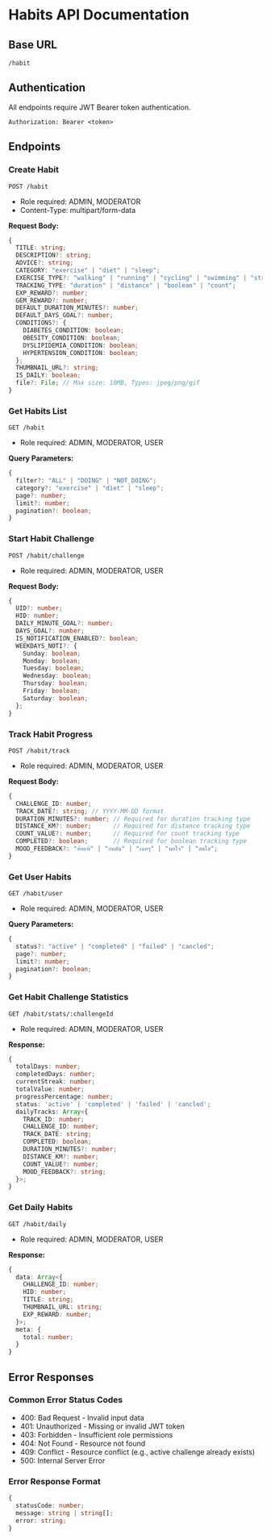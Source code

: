 # Habits API Documentation

## Base URL

`/habit`

## Authentication

All endpoints require JWT Bearer token authentication.

```
Authorization: Bearer <token>
```

## Endpoints

### Create Habit

`POST /habit`

- Role required: ADMIN, MODERATOR
- Content-Type: multipart/form-data

**Request Body:**

```typescript
{
  TITLE: string;
  DESCRIPTION?: string;
  ADVICE?: string;
  CATEGORY: "exercise" | "diet" | "sleep";
  EXERCISE_TYPE?: "walking" | "running" | "cycling" | "swimming" | "strength" | "hiit" | "yoga" | "other";
  TRACKING_TYPE: "duration" | "distance" | "boolean" | "count";
  EXP_REWARD?: number;
  GEM_REWARD?: number;
  DEFAULT_DURATION_MINUTES?: number;
  DEFAULT_DAYS_GOAL?: number;
  CONDITIONS?: {
    DIABETES_CONDITION: boolean;
    OBESITY_CONDITION: boolean;
    DYSLIPIDEMIA_CONDITION: boolean;
    HYPERTENSION_CONDITION: boolean;
  };
  THUMBNAIL_URL?: string;
  IS_DAILY: boolean;
  file?: File; // Max size: 10MB, Types: jpeg/png/gif
}
```

### Get Habits List

`GET /habit`

- Role required: ADMIN, MODERATOR, USER

**Query Parameters:**

```typescript
{
  filter?: "ALL" | "DOING" | "NOT_DOING";
  category?: "exercise" | "diet" | "sleep";
  page?: number;
  limit?: number;
  pagination?: boolean;
}
```

### Start Habit Challenge

`POST /habit/challenge`

- Role required: ADMIN, MODERATOR, USER

**Request Body:**

```typescript
{
  UID?: number;
  HID: number;
  DAILY_MINUTE_GOAL?: number;
  DAYS_GOAL?: number;
  IS_NOTIFICATION_ENABLED?: boolean;
  WEEKDAYS_NOTI?: {
    Sunday: boolean;
    Monday: boolean;
    Tuesday: boolean;
    Wednesday: boolean;
    Thursday: boolean;
    Friday: boolean;
    Saturday: boolean;
  };
}
```

### Track Habit Progress

`POST /habit/track`

- Role required: ADMIN, MODERATOR, USER

**Request Body:**

```typescript
{
  CHALLENGE_ID: number;
  TRACK_DATE?: string; // YYYY-MM-DD format
  DURATION_MINUTES?: number; // Required for duration tracking type
  DISTANCE_KM?: number;      // Required for distance tracking type
  COUNT_VALUE?: number;      // Required for count tracking type
  COMPLETED?: boolean;       // Required for boolean tracking type
  MOOD_FEEDBACK?: "ท้อแท้" | "กดดัน" | "เฉยๆ" | "พอใจ" | "สดใส";
}
```

### Get User Habits

`GET /habit/user`

- Role required: ADMIN, MODERATOR, USER

**Query Parameters:**

```typescript
{
  status?: "active" | "completed" | "failed" | "cancled";
  page?: number;
  limit?: number;
  pagination?: boolean;
}
```

### Get Habit Challenge Statistics

`GET /habit/stats/:challengeId`

- Role required: ADMIN, MODERATOR, USER

**Response:**

```typescript
{
  totalDays: number;
  completedDays: number;
  currentStreak: number;
  totalValue: number;
  progressPercentage: number;
  status: 'active' | 'completed' | 'failed' | 'cancled';
  dailyTracks: Array<{
    TRACK_ID: number;
    CHALLENGE_ID: number;
    TRACK_DATE: string;
    COMPLETED: boolean;
    DURATION_MINUTES?: number;
    DISTANCE_KM?: number;
    COUNT_VALUE?: number;
    MOOD_FEEDBACK?: string;
  }>;
}
```

### Get Daily Habits

`GET /habit/daily`

- Role required: ADMIN, MODERATOR, USER

**Response:**

```typescript
{
  data: Array<{
    CHALLENGE_ID: number;
    HID: number;
    TITLE: string;
    THUMBNAIL_URL: string;
    EXP_REWARD: number;
  }>;
  meta: {
    total: number;
  }
}
```

## Error Responses

### Common Error Status Codes

- 400: Bad Request - Invalid input data
- 401: Unauthorized - Missing or invalid JWT token
- 403: Forbidden - Insufficient role permissions
- 404: Not Found - Resource not found
- 409: Conflict - Resource conflict (e.g., active challenge already exists)
- 500: Internal Server Error

### Error Response Format

```typescript
{
  statusCode: number;
  message: string | string[];
  error: string;
}
```
